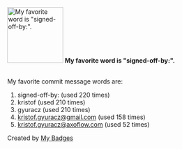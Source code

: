 <img src="https://github.com/my-badges/my-badges/blob/master/src/all-badges/favorite-word/favorite-word.png?raw=true" alt="My favorite word is &quot;signed-off-by:&quot;." title="My favorite word is &quot;signed-off-by:&quot;." width="128">
<strong>My favorite word is &quot;signed-off-by:&quot;.</strong>
<br><br>

My favorite commit message words are:

1. signed-off-by: (used 220 times)
2. kristof (used 210 times)
3. gyuracz (used 210 times)
4. <kristof.gyuracz@gmail.com> (used 158 times)
5. <kristof.gyuracz@axoflow.com> (used 52 times)


Created by <a href="https://github.com/my-badges/my-badges">My Badges</a>